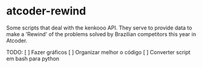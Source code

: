 # atcoder-rewind
Some scripts that deal with the kenkooo API. They serve to provide data to make a 'Rewind' of the problems solved by Brazilian competitors this year in Atcoder.

TODO: 
[ ] Fazer gráficos
[ ] Organizar melhor o código
[ ] Converter script em bash para python
